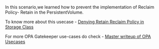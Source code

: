 In this scenario,we learned how to prevent the implementation of Reclaim Policy- Retain in the PersistentVolume.

To know more about this usecase - [Denying Retain Reclaim Policy in Storage Class](https://cloudsecops.com/opa-policy-use-cases-part-3/)

For more OPA Gatekeeper use-cases do check - [Master writeup of OPA Usecases](https://cloudsecops.com/opa-gatekeeper)

